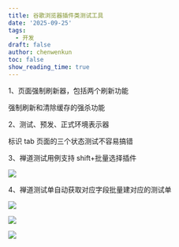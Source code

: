 ```yaml
---
title: 谷歌浏览器插件类测试工具
date: '2025-09-25'
tags:
  - 开发
draft: false
author: chenwenkun
toc: false
show_reading_time: true
---
```

1、页面强制刷新器，包括两个刷新功能

强制刷新和清除缓存的强杀功能

2、测试、预发、正式环境表示器

标识 tab 页面的三个状态测试不容易搞错

3、禅道测试用例支持 shift+批量选择插件

![](https://prod-files-secure.s3.us-west-2.amazonaws.com/c205fb54-92b2-4987-8be3-972b67d27acc/7ca8990d-2ef0-4ad6-8256-c807dbb8b3d5/image.png?X-Amz-Algorithm=AWS4-HMAC-SHA256&X-Amz-Content-Sha256=UNSIGNED-PAYLOAD&X-Amz-Credential=ASIAZI2LB4666ZP3LZN6%2F20251016%2Fus-west-2%2Fs3%2Faws4_request&X-Amz-Date=20251016T122145Z&X-Amz-Expires=3600&X-Amz-Security-Token=IQoJb3JpZ2luX2VjEOH%2F%2F%2F%2F%2F%2F%2F%2F%2F%2FwEaCXVzLXdlc3QtMiJGMEQCIDUE9o1gNFfIaVqr6Y3UG6PayAiGRkwAvMbzQnGM74BiAiAipNmCyirle78utkcN74VjTixDN%2FTRQoQv2y2iXF7moyqIBAiK%2F%2F%2F%2F%2F%2F%2F%2F%2F%2F8BEAAaDDYzNzQyMzE4MzgwNSIMkD4kC4jZUT%2FwQ3sIKtwDQf1paA1tDUGCjLJB5pEZdgZDO879wfJUDT7E0iXOgzTMcv9Ac1t6Zn1CwrOEE32V8MRkiEWBnX%2FhOMfIB%2FFKrLm0q%2Fsq%2FCX9%2FA5aFImWZBYDdI0ZTkJ3mN2c4P6hK7ZVkje1BO96cM5D0xgyJmBEiXSzm1aYKrgPJ9JhAgJjeodHY8xvjxBmMR0FfH63HGPwp0wZ%2FPuSIqEzZSTbqkGJ65y9oTffoOmhugtttsTTG3sy1mHVipKXn6U8ihMtpss6pNlj%2FG4HlJE3zbFdS9yj%2F1NcCcuTnoGiF8BN2g25YE5wgvzv35OTwh9IB8iiFZyAfgdMWdG%2BFRrwMPDcdCquY6fxJ3SlYCe59GyiG9Y8z6R0ZKoIwzbHtCbWzqNStmDDHKfzW3S9Y22dJd9KSppjj2x%2Bokt6DMLwtLV9YCZQSizPOXlCyq%2F0MlIrb6lAMjv3pVHZ6akV9rc2ZZhbkGVPVUWqqL51DekLqse9CvOjyPdOcKsfgKXSkAFkS3%2BXBHXaFzlE7KqyefhONCsyvqesgNXMO9%2FSBxbVn7JgOuVY8w%2BwdcXCUJKtbR3R5z8YUe4lcts34moyEET5IFZIvmC1VosIcvzTYqz0Zbag2vL%2FgEUkEDP7wOMyQjBvpWAwuvDCxwY6pgEnHy22BAoc0WZa8yCvbsnAICzV7%2BGyxOFByEDi3ItNRRB4y46CvTegeW7T52TYLXkwm5kaVUjMYhDF7JTEtEcrv3YG95bfw08ftcAz%2BYTpyK%2Fpyws24yLWWIqNNFm6wEfkOCPtsIdsrrS6oBdnVdD3ZO%2BDRJVgG%2BQGefWpPwGIz%2BQTIMYFFWb1oDXOtGSua8XXXk0XxyOavQXw4HNIQuW6unVlXxpL&X-Amz-Signature=7782214fdb2aebe4f8fe28114d3a079e65142680f352c50df65f5791804e7eeb&X-Amz-SignedHeaders=host&x-amz-checksum-mode=ENABLED&x-id=GetObject)

4、禅道测试单自动获取对应字段批量建对应的测试单

![](https://prod-files-secure.s3.us-west-2.amazonaws.com/c205fb54-92b2-4987-8be3-972b67d27acc/1ea39b01-dd1c-4a56-bb09-4fe87447f5c7/image.png?X-Amz-Algorithm=AWS4-HMAC-SHA256&X-Amz-Content-Sha256=UNSIGNED-PAYLOAD&X-Amz-Credential=ASIAZI2LB4666ZP3LZN6%2F20251016%2Fus-west-2%2Fs3%2Faws4_request&X-Amz-Date=20251016T122145Z&X-Amz-Expires=3600&X-Amz-Security-Token=IQoJb3JpZ2luX2VjEOH%2F%2F%2F%2F%2F%2F%2F%2F%2F%2FwEaCXVzLXdlc3QtMiJGMEQCIDUE9o1gNFfIaVqr6Y3UG6PayAiGRkwAvMbzQnGM74BiAiAipNmCyirle78utkcN74VjTixDN%2FTRQoQv2y2iXF7moyqIBAiK%2F%2F%2F%2F%2F%2F%2F%2F%2F%2F8BEAAaDDYzNzQyMzE4MzgwNSIMkD4kC4jZUT%2FwQ3sIKtwDQf1paA1tDUGCjLJB5pEZdgZDO879wfJUDT7E0iXOgzTMcv9Ac1t6Zn1CwrOEE32V8MRkiEWBnX%2FhOMfIB%2FFKrLm0q%2Fsq%2FCX9%2FA5aFImWZBYDdI0ZTkJ3mN2c4P6hK7ZVkje1BO96cM5D0xgyJmBEiXSzm1aYKrgPJ9JhAgJjeodHY8xvjxBmMR0FfH63HGPwp0wZ%2FPuSIqEzZSTbqkGJ65y9oTffoOmhugtttsTTG3sy1mHVipKXn6U8ihMtpss6pNlj%2FG4HlJE3zbFdS9yj%2F1NcCcuTnoGiF8BN2g25YE5wgvzv35OTwh9IB8iiFZyAfgdMWdG%2BFRrwMPDcdCquY6fxJ3SlYCe59GyiG9Y8z6R0ZKoIwzbHtCbWzqNStmDDHKfzW3S9Y22dJd9KSppjj2x%2Bokt6DMLwtLV9YCZQSizPOXlCyq%2F0MlIrb6lAMjv3pVHZ6akV9rc2ZZhbkGVPVUWqqL51DekLqse9CvOjyPdOcKsfgKXSkAFkS3%2BXBHXaFzlE7KqyefhONCsyvqesgNXMO9%2FSBxbVn7JgOuVY8w%2BwdcXCUJKtbR3R5z8YUe4lcts34moyEET5IFZIvmC1VosIcvzTYqz0Zbag2vL%2FgEUkEDP7wOMyQjBvpWAwuvDCxwY6pgEnHy22BAoc0WZa8yCvbsnAICzV7%2BGyxOFByEDi3ItNRRB4y46CvTegeW7T52TYLXkwm5kaVUjMYhDF7JTEtEcrv3YG95bfw08ftcAz%2BYTpyK%2Fpyws24yLWWIqNNFm6wEfkOCPtsIdsrrS6oBdnVdD3ZO%2BDRJVgG%2BQGefWpPwGIz%2BQTIMYFFWb1oDXOtGSua8XXXk0XxyOavQXw4HNIQuW6unVlXxpL&X-Amz-Signature=aa59f4ce62c248951e1dd8d99220d26d47e14d55242c0644aa3e985b6b159733&X-Amz-SignedHeaders=host&x-amz-checksum-mode=ENABLED&x-id=GetObject)

![](https://prod-files-secure.s3.us-west-2.amazonaws.com/c205fb54-92b2-4987-8be3-972b67d27acc/fa727f1d-546c-42aa-9508-d8d3d1275bcd/image.png?X-Amz-Algorithm=AWS4-HMAC-SHA256&X-Amz-Content-Sha256=UNSIGNED-PAYLOAD&X-Amz-Credential=ASIAZI2LB4666ZP3LZN6%2F20251016%2Fus-west-2%2Fs3%2Faws4_request&X-Amz-Date=20251016T122145Z&X-Amz-Expires=3600&X-Amz-Security-Token=IQoJb3JpZ2luX2VjEOH%2F%2F%2F%2F%2F%2F%2F%2F%2F%2FwEaCXVzLXdlc3QtMiJGMEQCIDUE9o1gNFfIaVqr6Y3UG6PayAiGRkwAvMbzQnGM74BiAiAipNmCyirle78utkcN74VjTixDN%2FTRQoQv2y2iXF7moyqIBAiK%2F%2F%2F%2F%2F%2F%2F%2F%2F%2F8BEAAaDDYzNzQyMzE4MzgwNSIMkD4kC4jZUT%2FwQ3sIKtwDQf1paA1tDUGCjLJB5pEZdgZDO879wfJUDT7E0iXOgzTMcv9Ac1t6Zn1CwrOEE32V8MRkiEWBnX%2FhOMfIB%2FFKrLm0q%2Fsq%2FCX9%2FA5aFImWZBYDdI0ZTkJ3mN2c4P6hK7ZVkje1BO96cM5D0xgyJmBEiXSzm1aYKrgPJ9JhAgJjeodHY8xvjxBmMR0FfH63HGPwp0wZ%2FPuSIqEzZSTbqkGJ65y9oTffoOmhugtttsTTG3sy1mHVipKXn6U8ihMtpss6pNlj%2FG4HlJE3zbFdS9yj%2F1NcCcuTnoGiF8BN2g25YE5wgvzv35OTwh9IB8iiFZyAfgdMWdG%2BFRrwMPDcdCquY6fxJ3SlYCe59GyiG9Y8z6R0ZKoIwzbHtCbWzqNStmDDHKfzW3S9Y22dJd9KSppjj2x%2Bokt6DMLwtLV9YCZQSizPOXlCyq%2F0MlIrb6lAMjv3pVHZ6akV9rc2ZZhbkGVPVUWqqL51DekLqse9CvOjyPdOcKsfgKXSkAFkS3%2BXBHXaFzlE7KqyefhONCsyvqesgNXMO9%2FSBxbVn7JgOuVY8w%2BwdcXCUJKtbR3R5z8YUe4lcts34moyEET5IFZIvmC1VosIcvzTYqz0Zbag2vL%2FgEUkEDP7wOMyQjBvpWAwuvDCxwY6pgEnHy22BAoc0WZa8yCvbsnAICzV7%2BGyxOFByEDi3ItNRRB4y46CvTegeW7T52TYLXkwm5kaVUjMYhDF7JTEtEcrv3YG95bfw08ftcAz%2BYTpyK%2Fpyws24yLWWIqNNFm6wEfkOCPtsIdsrrS6oBdnVdD3ZO%2BDRJVgG%2BQGefWpPwGIz%2BQTIMYFFWb1oDXOtGSua8XXXk0XxyOavQXw4HNIQuW6unVlXxpL&X-Amz-Signature=d5f877b383ef6157019438305fa26cf1685d70586b96d0bfcf70d8c0c2f76d72&X-Amz-SignedHeaders=host&x-amz-checksum-mode=ENABLED&x-id=GetObject)

![](https://prod-files-secure.s3.us-west-2.amazonaws.com/c205fb54-92b2-4987-8be3-972b67d27acc/2a374ca8-3be3-4978-8ee1-2331f1db0267/image.png?X-Amz-Algorithm=AWS4-HMAC-SHA256&X-Amz-Content-Sha256=UNSIGNED-PAYLOAD&X-Amz-Credential=ASIAZI2LB4666ZP3LZN6%2F20251016%2Fus-west-2%2Fs3%2Faws4_request&X-Amz-Date=20251016T122145Z&X-Amz-Expires=3600&X-Amz-Security-Token=IQoJb3JpZ2luX2VjEOH%2F%2F%2F%2F%2F%2F%2F%2F%2F%2FwEaCXVzLXdlc3QtMiJGMEQCIDUE9o1gNFfIaVqr6Y3UG6PayAiGRkwAvMbzQnGM74BiAiAipNmCyirle78utkcN74VjTixDN%2FTRQoQv2y2iXF7moyqIBAiK%2F%2F%2F%2F%2F%2F%2F%2F%2F%2F8BEAAaDDYzNzQyMzE4MzgwNSIMkD4kC4jZUT%2FwQ3sIKtwDQf1paA1tDUGCjLJB5pEZdgZDO879wfJUDT7E0iXOgzTMcv9Ac1t6Zn1CwrOEE32V8MRkiEWBnX%2FhOMfIB%2FFKrLm0q%2Fsq%2FCX9%2FA5aFImWZBYDdI0ZTkJ3mN2c4P6hK7ZVkje1BO96cM5D0xgyJmBEiXSzm1aYKrgPJ9JhAgJjeodHY8xvjxBmMR0FfH63HGPwp0wZ%2FPuSIqEzZSTbqkGJ65y9oTffoOmhugtttsTTG3sy1mHVipKXn6U8ihMtpss6pNlj%2FG4HlJE3zbFdS9yj%2F1NcCcuTnoGiF8BN2g25YE5wgvzv35OTwh9IB8iiFZyAfgdMWdG%2BFRrwMPDcdCquY6fxJ3SlYCe59GyiG9Y8z6R0ZKoIwzbHtCbWzqNStmDDHKfzW3S9Y22dJd9KSppjj2x%2Bokt6DMLwtLV9YCZQSizPOXlCyq%2F0MlIrb6lAMjv3pVHZ6akV9rc2ZZhbkGVPVUWqqL51DekLqse9CvOjyPdOcKsfgKXSkAFkS3%2BXBHXaFzlE7KqyefhONCsyvqesgNXMO9%2FSBxbVn7JgOuVY8w%2BwdcXCUJKtbR3R5z8YUe4lcts34moyEET5IFZIvmC1VosIcvzTYqz0Zbag2vL%2FgEUkEDP7wOMyQjBvpWAwuvDCxwY6pgEnHy22BAoc0WZa8yCvbsnAICzV7%2BGyxOFByEDi3ItNRRB4y46CvTegeW7T52TYLXkwm5kaVUjMYhDF7JTEtEcrv3YG95bfw08ftcAz%2BYTpyK%2Fpyws24yLWWIqNNFm6wEfkOCPtsIdsrrS6oBdnVdD3ZO%2BDRJVgG%2BQGefWpPwGIz%2BQTIMYFFWb1oDXOtGSua8XXXk0XxyOavQXw4HNIQuW6unVlXxpL&X-Amz-Signature=984a64da88d353bde0cc7f295b4b6b25cc13c80abf853b6d2b41c0a3a9256c8c&X-Amz-SignedHeaders=host&x-amz-checksum-mode=ENABLED&x-id=GetObject)

